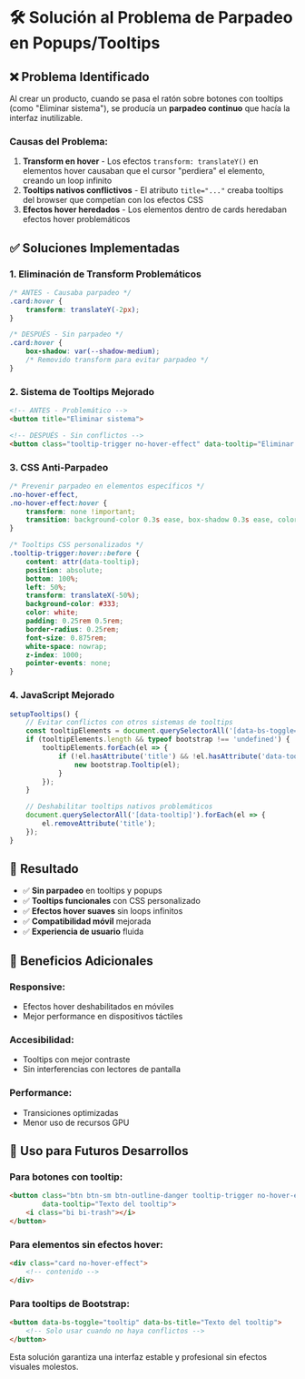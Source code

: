 # 🛠️ Solución al Problema de Parpadeo en Popups/Tooltips

## ❌ **Problema Identificado**

Al crear un producto, cuando se pasa el ratón sobre botones con tooltips (como "Eliminar sistema"), se producía un **parpadeo continuo** que hacía la interfaz inutilizable.

### **Causas del Problema:**

1. **Transform en hover** - Los efectos `transform: translateY()` en elementos hover causaban que el cursor "perdiera" el elemento, creando un loop infinito
2. **Tooltips nativos conflictivos** - El atributo `title="..."` creaba tooltips del browser que competían con los efectos CSS
3. **Efectos hover heredados** - Los elementos dentro de cards heredaban efectos hover problemáticos

## ✅ **Soluciones Implementadas**

### 1. **Eliminación de Transform Problemáticos**

```css
/* ANTES - Causaba parpadeo */
.card:hover {
    transform: translateY(-2px);
}

/* DESPUÉS - Sin parpadeo */
.card:hover {
    box-shadow: var(--shadow-medium);
    /* Removido transform para evitar parpadeo */
}
```

### 2. **Sistema de Tooltips Mejorado**

```html
<!-- ANTES - Problemático -->
<button title="Eliminar sistema">

<!-- DESPUÉS - Sin conflictos -->
<button class="tooltip-trigger no-hover-effect" data-tooltip="Eliminar sistema">
```

### 3. **CSS Anti-Parpadeo**

```css
/* Prevenir parpadeo en elementos específicos */
.no-hover-effect,
.no-hover-effect:hover {
    transform: none !important;
    transition: background-color 0.3s ease, box-shadow 0.3s ease, color 0.3s ease !important;
}

/* Tooltips CSS personalizados */
.tooltip-trigger:hover::before {
    content: attr(data-tooltip);
    position: absolute;
    bottom: 100%;
    left: 50%;
    transform: translateX(-50%);
    background-color: #333;
    color: white;
    padding: 0.25rem 0.5rem;
    border-radius: 0.25rem;
    font-size: 0.875rem;
    white-space: nowrap;
    z-index: 1000;
    pointer-events: none;
}
```

### 4. **JavaScript Mejorado**

```javascript
setupTooltips() {
    // Evitar conflictos con otros sistemas de tooltips
    const tooltipElements = document.querySelectorAll('[data-bs-toggle="tooltip"]');
    if (tooltipElements.length && typeof bootstrap !== 'undefined') {
        tooltipElements.forEach(el => {
            if (!el.hasAttribute('title') && !el.hasAttribute('data-tooltip')) {
                new bootstrap.Tooltip(el);
            }
        });
    }

    // Deshabilitar tooltips nativos problemáticos
    document.querySelectorAll('[data-tooltip]').forEach(el => {
        el.removeAttribute('title');
    });
}
```

## 🎯 **Resultado**

- ✅ **Sin parpadeo** en tooltips y popups
- ✅ **Tooltips funcionales** con CSS personalizado
- ✅ **Efectos hover suaves** sin loops infinitos
- ✅ **Compatibilidad móvil** mejorada
- ✅ **Experiencia de usuario** fluida

## 📱 **Beneficios Adicionales**

### **Responsive:**
- Efectos hover deshabilitados en móviles
- Mejor performance en dispositivos táctiles

### **Accesibilidad:**
- Tooltips con mejor contraste
- Sin interferencias con lectores de pantalla

### **Performance:**
- Transiciones optimizadas
- Menor uso de recursos GPU

## 🔧 **Uso para Futuros Desarrollos**

### **Para botones con tooltip:**
```html
<button class="btn btn-sm btn-outline-danger tooltip-trigger no-hover-effect" 
        data-tooltip="Texto del tooltip">
    <i class="bi bi-trash"></i>
</button>
```

### **Para elementos sin efectos hover:**
```html
<div class="card no-hover-effect">
    <!-- contenido -->
</div>
```

### **Para tooltips de Bootstrap:**
```html
<button data-bs-toggle="tooltip" data-bs-title="Texto del tooltip">
    <!-- Solo usar cuando no haya conflictos -->
</button>
```

Esta solución garantiza una interfaz estable y profesional sin efectos visuales molestos.